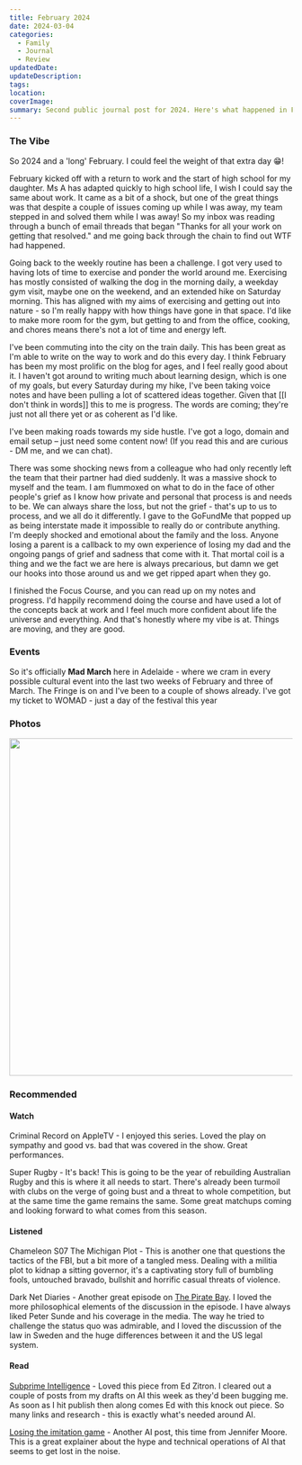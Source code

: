 ```yaml
---
title: February 2024
date: 2024-03-04
categories:
  - Family
  - Journal
  - Review
updatedDate: 
updateDescription: 
tags: 
location: 
coverImage: 
summary: Second public journal post for 2024. Here's what happened in February.
---
```

### The Vibe
So 2024 and a 'long' February. I could feel the weight of that extra day 😁!

February kicked off with a return to work and the start of high school for my daughter. Ms A has adapted quickly to high school life, I wish I could say the same about work. It came as a bit of a shock, but one of the great things was that despite a couple of issues coming up while I was away, my team stepped in and solved them while I was away! So my inbox was reading through a bunch of email threads that began "Thanks for all your work on getting that resolved." and me going back through the chain to find out WTF had happened. 

Going back to the weekly routine has been a challenge. I got very used to having lots of time to exercise and ponder the world around me. Exercising has mostly consisted of walking the dog in the morning daily, a weekday gym visit, maybe one on the weekend, and an extended hike on Saturday morning. This has aligned with my aims of exercising and getting out into nature - so I'm really happy with how things have gone in that space. I'd like to make more room for the gym, but getting to and from the office, cooking, and chores means there's not a lot of time and energy left. 

I've been commuting into the city on the train daily. This has been great as I'm able to write on the way to work and do this every day. I think February has been my most prolific on the blog for ages, and I feel really good about it. I haven't got around to writing much about learning design, which is one of my goals, but every Saturday during my hike, I've been taking voice notes and have been pulling a lot of scattered ideas together. Given that [[I don't think in words]] this to me is progress. The words are coming; they're just not all there yet or as coherent as I'd like. 

I've been making roads towards my side hustle. I've got a logo, domain and email setup – just need some content now! (If you read this and are curious - DM me, and we can chat).

There was some shocking news from a colleague who had only recently left the team that their partner had died suddenly. It was a massive shock to myself and the team. I am flummoxed on what to do in the face of other people's grief as I know how private and personal that process is and needs to be. We can always share the loss, but not the grief - that's up to us to process, and we all do it differently. I gave to the GoFundMe that popped up as being interstate made it impossible to really do or contribute anything. I'm deeply shocked and emotional about the family and the loss. Anyone losing a parent is a callback to my own experience of losing my dad and the ongoing pangs of grief and sadness that come with it. That mortal coil is a thing and we the fact we are here is always precarious, but damn we get our hooks into those around us and we get ripped apart when they go.  

I finished the Focus Course, and you can read up on my notes and progress. I'd happily recommend doing the course and have used a lot of the concepts back at work and I feel much more confident about life the universe and everything. And that's honestly where my vibe is at. Things are moving, and they are good. 

### Events
So it's officially **Mad March** here in Adelaide - where we cram in every possible cultural event into the last two weeks of February and three of March. The Fringe is on and I've been to a couple of shows already. I've got my ticket to WOMAD - just a day of the festival this year

### Photos
<a data-flickr-embed="true" href="https://www.flickr.com/photos/48074786@N06" title=""><img src="https://live.staticflickr.com/65535/53564483153_2ae83ae7f8_z.jpg" width="800" height="600" alt=""/></a><script async src="//embedr.flickr.com/assets/client-code.js" charset="utf-8"></script>

### Recommended

#### Watch 
Criminal Record on AppleTV - I enjoyed this series. Loved the play on sympathy and good vs. bad that was covered in the show. Great performances. 

Super Rugby - It's back! This is going to be the year of rebuilding Australian Rugby and this is where it all needs to start. There's already been turmoil with clubs on the verge of going bust and a threat to whole competition, but at the same time the game remains the same. Some great matchups coming and looking forward to what comes from this season. 

#### Listened
Chameleon S07 The Michigan Plot - This is another one that questions the tactics of the FBI, but a bit more of a tangled mess. Dealing with a militia plot to kidnap a sitting governor, it's a captivating story full of bumbling fools, untouched bravado, bullshit and horrific casual threats of violence. 

Dark Net Diaries - Another great episode on [The Pirate Bay](https://darknetdiaries.com/episode/92/). I loved the more philosophical elements of the discussion in the episode. I have always liked Peter Sunde and his coverage in the media. The way he tried to challenge the status quo was admirable, and I loved the discussion of the law in Sweden and the huge differences between it and the US legal system. 

#### Read
[Subprime Intelligence](https://www.wheresyoured.at/sam-altman-fried/) - Loved this piece from Ed Zitron. I cleared out a couple of posts from my drafts on AI this week as they'd been bugging me. As soon as I hit publish then along comes Ed with this knock out piece. So many links and research - this is exactly what's needed around AI. 

[Losing the imitation game](https://jenniferplusplus.com/losing-the-imitation-game/) - Another AI post, this time from Jennifer Moore. This is a great explainer about the hype and technical operations of AI that seems to get lost in the noise. 


